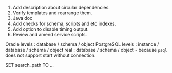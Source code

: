 1. Add description about circular dependencies.
2. Verify templates and rearrange them.
3. Java doc
4. Add checks for schema, scripts and etc indexes.
5. Add option to disable timing output.
6. Review and amend service scripts. 


Oracle levels     : database / schema / object
PostgreSQL levels : instance / database / schema / object
             real : database / schema / object - because `psql` does not support start without connection.

SET search_path TO ...
